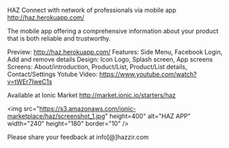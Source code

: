 
HAZ
Connect with network of professionals via mobile app
http://haz.herokuapp.com/

The mobile app offering a comprehensive information about your product that is both reliable and trustworthy.

Preview: http://haz.herokuapp.com/
Features: Side Menu, Facebook Login, Add and remove details
Design: Icon Logo, Splash screen, App screens
Screens: About/introduction, Product/List, Product/List details, Contact/Settings
Yotube Video: https://www.youtube.com/watch?v=tWEr7IweC1s

Available at Ionic Market
http://market.ionic.io/starters/haz

<img src="https://s3.amazonaws.com/ionic-marketplace/haz/screenshot_1.jpg" height=400" 
alt="HAZ APP" width="240" height="180" border="10" />

Please share your feedback at info[@]hazzir.com
